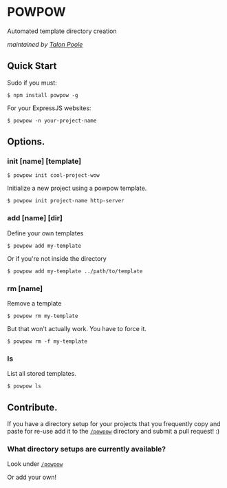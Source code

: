 POWPOW
======
Automated template directory creation

*maintained by [Talon Poole](http://theghostin.me)*

## Quick Start
Sudo if you must:

    $ npm install powpow -g

For your ExpressJS websites:

    $ powpow -n your-project-name

## Options.

### init [name] [template]

    $ powpow init cool-project-wow

Initialize a new project using a powpow template.

    $ powpow init project-name http-server

### add [name] [dir]
Define your own templates

    $ powpow add my-template

Or if you're not inside the directory

    $ powpow add my-template ../path/to/template

### rm [name]

Remove a template

    $ powpow rm my-template

But that won't actually work. You have to force it.

    $ powpow rm -f my-template 

### ls

List all stored templates.

    $ powpow ls

## Contribute.

If you have a directory setup for your projects that
you frequently copy and paste for re-use add it to the
[`/powpow`](https://github.com/LegitTalon/powpow/tree/master/powpow)
directory and submit a pull request! :)

### What directory setups are currently available?

Look under [`/powpow`](https://github.com/LegitTalon/powpow/tree/master/powpow)

Or add your own!
